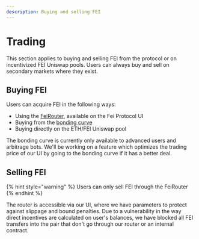 ```yaml
---
description: Buying and selling FEI
---
```


# Trading

This section applies to buying and selling FEI from the protocol or on incentivized FEI Uniswap pools. Users can always buy and sell on secondary markets where they exist.

## Buying FEI

Users can acquire FEI in the following ways:

* Using the [FeiRouter](feirouter.md), available on the Fei Protocol UI
* Buying from the [bonding curve](../bondingcurve/ethbondingcurve.md)
* Buying directly on the ETH/FEI Uniswap pool

The bonding curve is currently only available to advanced users and arbitrage bots. We'll be working on a feature which optimizes the trading price of our UI by going to the bonding curve if it has a better deal. 

## Selling FEI

{% hint style="warning" %}
Users can only sell FEI through the FeiRouter
{% endhint %}

The router is accessible via our UI, where we have parameters to protect against slippage and bound penalties. Due to a vulnerability in the way direct incentives are calculated on user's balances, we have blocked all FEI transfers into the pair that don't go through our router or an internal contract.  


